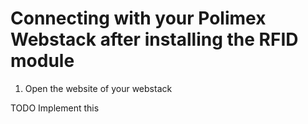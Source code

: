 # Connecting with your Polimex Webstack after installing the RFID module 

1. Open the website of your webstack

TODO Implement this





